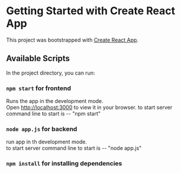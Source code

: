 # Getting Started with Create React App

This project was bootstrapped with [Create React App](https://github.com/facebook/create-react-app).

## Available Scripts

In the project directory, you can run:

### `npm start` for frontend

Runs the app in the development mode.\
Open [http://localhost:3000](http://localhost:3000) to view it in your browser.
to start server command line to start is -- "npm start"

### `node app.js` for backend
run app in th development mode.\
to start server command line to start is -- "node app.js"

### `npm install` for installing dependencies

